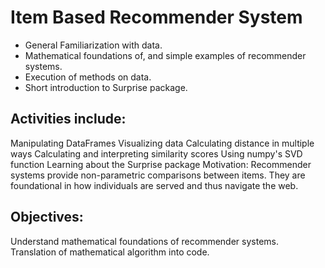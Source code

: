 # Item Based Recommender System
 - General Familiarization with data.
 - Mathematical foundations of, and simple examples of recommender systems.
 - Execution of methods on data.
 - Short introduction to Surprise package.

## Activities include:

Manipulating DataFrames
Visualizing data
Calculating distance in multiple ways
Calculating and interpreting similarity scores
Using numpy's SVD function
Learning about the Surprise package
Motivation: Recommender systems provide non-parametric comparisons between items. They are foundational in how individuals are served and thus navigate the web.

## Objectives:

Understand mathematical foundations of recommender systems.
Translation of mathematical algorithm into code.

